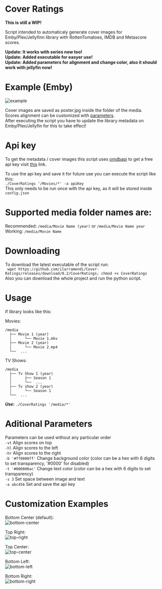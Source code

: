 # Cover Ratings
**This is still a WIP!**

Script intended to automaticaly generate cover images for Emby/Plex/Jellyfinn library with RottenTomatoes, IMDB and Metascore scores.

**Update: It works with series now too!**  
**Update: Added executable for easyer use!**  
**Update: Added parameters for alignment and change color, also it should work with jellyfin now!**

# Example (Emby)
![example](https://user-images.githubusercontent.com/30437204/111736686-17595a80-885d-11eb-9884-bfba192114d8.png)


Cover images are saved as poster.jpg inside the folder of the media.  
Scores alignment can be customized with [parameters](#aditional-parameters).  
After executing the script you have to update the library metadata on Emby/Plex/Jellyfin for this to take effect!

# Api key
To get the metadata / cover images this script uses [omdbapi](http://www.omdbapi.com/) to get a free api key visit [this](http://www.omdbapi.com/apikey.aspx) link.

To use the api key and save it for future use you can execute the script like this:  
 ```./CoverRatings '/Movies/*' -a apiKey```  
This only needs to be run once with the api key, as it will be stored inside ```config.json```

# Supported media folder names are:
Recommended: ```/media/Movie Name (year)``` or ```/media/Movie Name year```  
Working: ```/media/Movie Name```

# Downloading
To download the latest executable of the script run:  
``` wget https://github.com/ilarramendi/Cover-Ratings/releases/download/0.2/CoverRatings; chmod +x CoverRatings```  
Also you can download the whole project and run the python script.


# Usage
If library looks like this:

Movies:
```
/media
  ├── Movie 1 (year)
  │      └── Movie 1.mkv
  ├── Movie 2 (year)
  │      └── Movie 2.mp4 
  └──  ...

```  
TV Shows:
```
/media
  ├── Tv Show 1 (year)
  │      ├── Season 1
  │      └──  ...
  ├── Tv show 2 (year)
  │      └── Season 1
  └──  ...
```
***Use:*** ```./CoverRatings '/media/*'```

# Aditional Parameters
Parameters can be used without any particular order  
```-vt``` Align scores on top  
```-hl``` Align scores to the left   
```-hr``` Align scores to the right  
```-b '#ff0000ff'``` Change background color (color can be a hex with 6 digits to set transparency, '#0000' for disabled)  
```-t '#000000ac'``` Change text color (color can be a hex with 6 digits to set transparency)  
```-s 3``` Set space between image and text  
```-a abc456``` Set and save the api key

# Customization Examples
Bottom Center (default):  
![bottom-center](https://user-images.githubusercontent.com/30437204/111842780-bf633800-88de-11eb-9de3-4f10bf4a7c50.png)

Top Right:  
![top-right](https://user-images.githubusercontent.com/30437204/111842790-c427ec00-88de-11eb-9b4d-28ccbb221686.png)

Top Center:  
![top-center](https://user-images.githubusercontent.com/30437204/111842806-cab66380-88de-11eb-9184-a85ab43837ff.png)

Bottom Left:  
![bottom-left](https://user-images.githubusercontent.com/30437204/111842814-cd18bd80-88de-11eb-9731-16d1f30dafa0.png)

Bottom Right:  
![bottom-right](https://user-images.githubusercontent.com/30437204/111842847-de61ca00-88de-11eb-9a74-1a70dd939645.png)  
